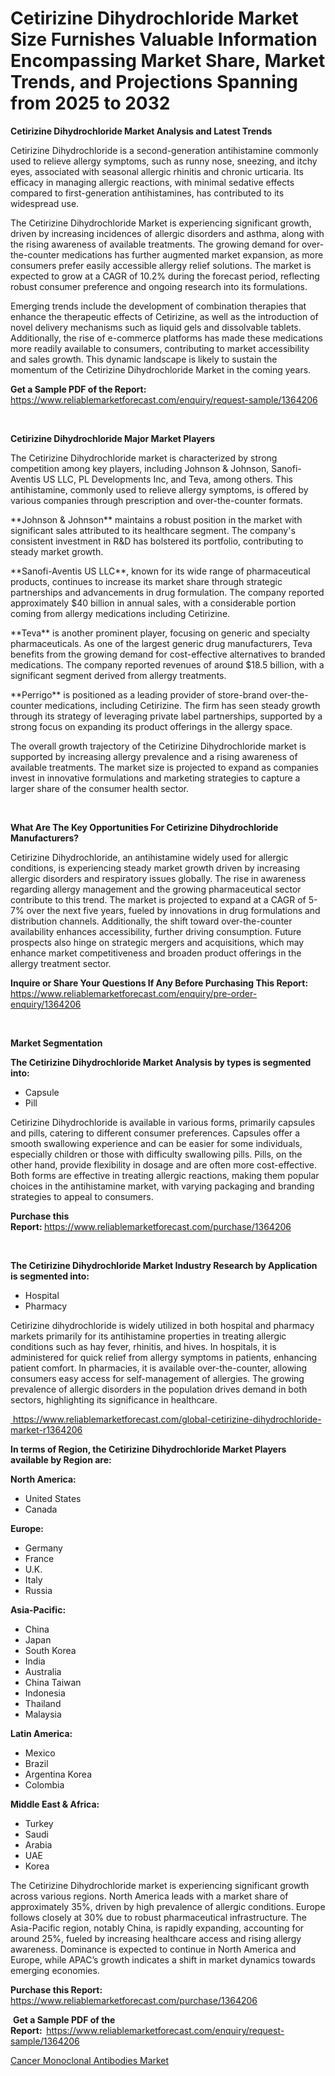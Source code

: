 <p><h1>Cetirizine Dihydrochloride Market Size Furnishes Valuable Information Encompassing Market Share, Market Trends, and Projections Spanning from 2025 to 2032</h1></p><p><strong>Cetirizine Dihydrochloride Market Analysis and Latest Trends</strong></p>
<p><p>Cetirizine Dihydrochloride is a second-generation antihistamine commonly used to relieve allergy symptoms, such as runny nose, sneezing, and itchy eyes, associated with seasonal allergic rhinitis and chronic urticaria. Its efficacy in managing allergic reactions, with minimal sedative effects compared to first-generation antihistamines, has contributed to its widespread use.</p><p>The Cetirizine Dihydrochloride Market is experiencing significant growth, driven by increasing incidences of allergic disorders and asthma, along with the rising awareness of available treatments. The growing demand for over-the-counter medications has further augmented market expansion, as more consumers prefer easily accessible allergy relief solutions. The market is expected to grow at a CAGR of 10.2% during the forecast period, reflecting robust consumer preference and ongoing research into its formulations.</p><p>Emerging trends include the development of combination therapies that enhance the therapeutic effects of Cetirizine, as well as the introduction of novel delivery mechanisms such as liquid gels and dissolvable tablets. Additionally, the rise of e-commerce platforms has made these medications more readily available to consumers, contributing to market accessibility and sales growth. This dynamic landscape is likely to sustain the momentum of the Cetirizine Dihydrochloride Market in the coming years.</p></p>
<p><strong>Get a Sample PDF of the Report:&nbsp;</strong> <a href="https://www.reliablemarketforecast.com/enquiry/request-sample/1364206?utm_campaign=2111&utm_medium=2&utm_source=Github&utm_content=ia&utm_term=08032025&utm_id=cetirizine-dihydrochloride">https://www.reliablemarketforecast.com/enquiry/request-sample/1364206</a></p>
<p>&nbsp;</p>
<p><strong>Cetirizine Dihydrochloride Major Market Players</strong></p>
<p><p>The Cetirizine Dihydrochloride market is characterized by strong competition among key players, including Johnson & Johnson, Sanofi-Aventis US LLC, PL Developments Inc, and Teva, among others. This antihistamine, commonly used to relieve allergy symptoms, is offered by various companies through prescription and over-the-counter formats.</p><p>**Johnson & Johnson** maintains a robust position in the market with significant sales attributed to its healthcare segment. The company's consistent investment in R&D has bolstered its portfolio, contributing to steady market growth. </p><p>**Sanofi-Aventis US LLC**, known for its wide range of pharmaceutical products, continues to increase its market share through strategic partnerships and advancements in drug formulation. The company reported approximately $40 billion in annual sales, with a considerable portion coming from allergy medications including Cetirizine.</p><p>**Teva** is another prominent player, focusing on generic and specialty pharmaceuticals. As one of the largest generic drug manufacturers, Teva benefits from the growing demand for cost-effective alternatives to branded medications. The company reported revenues of around $18.5 billion, with a significant segment derived from allergy treatments.</p><p>**Perrigo** is positioned as a leading provider of store-brand over-the-counter medications, including Cetirizine. The firm has seen steady growth through its strategy of leveraging private label partnerships, supported by a strong focus on expanding its product offerings in the allergy space.</p><p>The overall growth trajectory of the Cetirizine Dihydrochloride market is supported by increasing allergy prevalence and a rising awareness of available treatments. The market size is projected to expand as companies invest in innovative formulations and marketing strategies to capture a larger share of the consumer health sector.</p></p>
<p>&nbsp;</p>
<p><strong>What Are The Key Opportunities For Cetirizine Dihydrochloride Manufacturers?</strong></p>
<p><p>Cetirizine Dihydrochloride, an antihistamine widely used for allergic conditions, is experiencing steady market growth driven by increasing allergic disorders and respiratory issues globally. The rise in awareness regarding allergy management and the growing pharmaceutical sector contribute to this trend. The market is projected to expand at a CAGR of 5-7% over the next five years, fueled by innovations in drug formulations and distribution channels. Additionally, the shift toward over-the-counter availability enhances accessibility, further driving consumption. Future prospects also hinge on strategic mergers and acquisitions, which may enhance market competitiveness and broaden product offerings in the allergy treatment sector.</p></p>
<p><strong>Inquire or Share Your Questions If Any Before Purchasing This Report:</strong> <a href="https://www.reliablemarketforecast.com/enquiry/pre-order-enquiry/1364206?utm_campaign=2111&utm_medium=2&utm_source=Github&utm_content=ia&utm_term=08032025&utm_id=cetirizine-dihydrochloride">https://www.reliablemarketforecast.com/enquiry/pre-order-enquiry/1364206</a></p>
<p>&nbsp;</p>
<p><strong>Market Segmentation</strong></p>
<p><strong>The Cetirizine Dihydrochloride Market Analysis by types is segmented into:</strong></p>
<p><ul><li>Capsule</li><li>Pill</li></ul></p>
<p><p>Cetirizine Dihydrochloride is available in various forms, primarily capsules and pills, catering to different consumer preferences. Capsules offer a smooth swallowing experience and can be easier for some individuals, especially children or those with difficulty swallowing pills. Pills, on the other hand, provide flexibility in dosage and are often more cost-effective. Both forms are effective in treating allergic reactions, making them popular choices in the antihistamine market, with varying packaging and branding strategies to appeal to consumers.</p></p>
<p><strong>Purchase this Report:&nbsp;</strong><a href="https://www.reliablemarketforecast.com/purchase/1364206?utm_campaign=2111&utm_medium=2&utm_source=Github&utm_content=ia&utm_term=08032025&utm_id=cetirizine-dihydrochloride">https://www.reliablemarketforecast.com/purchase/1364206</a></p>
<p>&nbsp;</p>
<p><strong>The Cetirizine Dihydrochloride Market Industry Research by Application is segmented into:</strong></p>
<p><ul><li>Hospital</li><li>Pharmacy</li></ul></p>
<p><p>Cetirizine dihydrochloride is widely utilized in both hospital and pharmacy markets primarily for its antihistamine properties in treating allergic conditions such as hay fever, rhinitis, and hives. In hospitals, it is administered for quick relief from allergy symptoms in patients, enhancing patient comfort. In pharmacies, it is available over-the-counter, allowing consumers easy access for self-management of allergies. The growing prevalence of allergic disorders in the population drives demand in both sectors, highlighting its significance in healthcare.</p></p>
<p><a href="https://www.reliablemarketforecast.com/global-cetirizine-dihydrochloride-market-r1364206?utm_campaign=2111&utm_medium=2&utm_source=Github&utm_content=ia&utm_term=08032025&utm_id=cetirizine-dihydrochloride">&nbsp;https://www.reliablemarketforecast.com/global-cetirizine-dihydrochloride-market-r1364206</a></p>
<p><strong>In terms of Region, the Cetirizine Dihydrochloride Market Players available by Region are:</strong></p>
<p>
    <p> <strong> North America: </strong>
        <ul>
            <li>United States</li>
            <li>Canada</li>
        </ul>
        </p> 
    <p> <strong> Europe: </strong>
        <ul>
            <li>Germany</li>
            <li>France</li>
            <li>U.K.</li>
            <li>Italy</li>
            <li>Russia</li>
        </ul>
        </p> 
    <p> <strong> Asia-Pacific: </strong>
        <ul>
            <li>China</li>
            <li>Japan</li>
            <li>South Korea</li>
            <li>India</li>
            <li>Australia</li>
            <li>China Taiwan</li>
            <li>Indonesia</li>
            <li>Thailand</li>
            <li>Malaysia</li>
        </ul>
        </p> 
    <p> <strong> Latin America: </strong>
        <ul>
            <li>Mexico</li>
            <li>Brazil</li>
            <li>Argentina Korea</li>
            <li>Colombia</li>
        </ul>
        </p> 
    <p> <strong> Middle East & Africa: </strong>
        <ul>
            <li>Turkey</li>
            <li>Saudi</li>
            <li>Arabia</li>
            <li>UAE</li>
            <li>Korea</li>
        </ul>
    </p>
    </p>
<p><p>The Cetirizine Dihydrochloride market is experiencing significant growth across various regions. North America leads with a market share of approximately 35%, driven by high prevalence of allergic conditions. Europe follows closely at 30% due to robust pharmaceutical infrastructure. The Asia-Pacific region, notably China, is rapidly expanding, accounting for around 25%, fueled by increasing healthcare access and rising allergy awareness. Dominance is expected to continue in North America and Europe, while APAC’s growth indicates a shift in market dynamics towards emerging economies.</p></p>
<p><strong>Purchase this Report: </strong><a href="https://www.reliablemarketforecast.com/purchase/1364206?utm_campaign=2111&utm_medium=2&utm_source=Github&utm_content=ia&utm_term=08032025&utm_id=cetirizine-dihydrochloride">https://www.reliablemarketforecast.com/purchase/1364206</a></p>
<p>&nbsp;<strong>Get a Sample PDF of the Report:&nbsp;&nbsp;</strong><a href="https://www.reliablemarketforecast.com/enquiry/request-sample/1364206?utm_campaign=2111&utm_medium=2&utm_source=Github&utm_content=ia&utm_term=08032025&utm_id=cetirizine-dihydrochloride">https://www.reliablemarketforecast.com/enquiry/request-sample/1364206</a></p>
<p><strong></strong></p>
<p><p><a href="https://github.com/OlenFleming68/Market-Research-Report-List-1/blob/main/cancer-monoclonal-antibodies-market.md?utm_campaign=2111&utm_medium=2&utm_source=Github&utm_content=ia&utm_term=08032025&utm_id=cetirizine-dihydrochloride">Cancer Monoclonal Antibodies Market</a></p></p>
